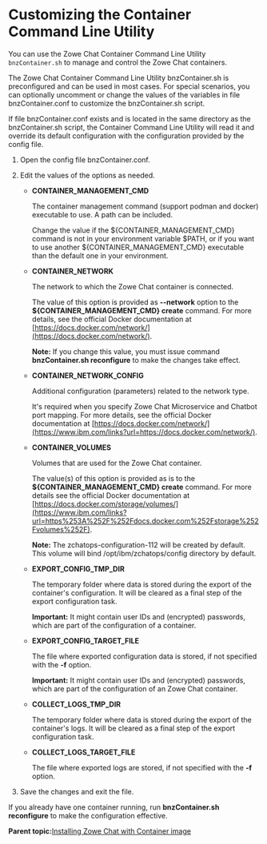 # Customizing the Container Command Line Utility

You can use the Zowe Chat Container Command Line Utility `bnzContainer.sh` to manage and control the Zowe Chat containers.

The Zowe Chat Container Command Line Utility bnzContainer.sh is preconfigured and can be used in most cases. For special scenarios, you can optionally uncomment or change the values of the variables in file bnzContainer.conf to customize the bnzContainer.sh script.

If file bnzContainer.conf exists and is located in the same directory as the bnzContainer.sh script, the Container Command Line Utility will read it and override its default configuration with the configuration provided by the config file.

1.  Open the config file bnzContainer.conf.

2.  Edit the values of the options as needed.

    -   **CONTAINER\_MANAGEMENT\_CMD**

        The container management command \(support podman and docker\) executable to use. A path can be included.

        Change the value if the $\{CONTAINER\_MANAGEMENT\_CMD\} command is not in your environment variable $PATH, or if you want to use another $\{CONTAINER\_MANAGEMENT\_CMD\} executable than the default one in your environment.

    -   **CONTAINER\_NETWORK**

        The network to which the Zowe Chat container is connected.

        The value of this option is provided as **--network** option to the **$\{CONTAINER\_MANAGEMENT\_CMD\} create** command. For more details, see the official Docker documentation at [https://docs.docker.com/network/](https://docs.docker.com/network/).

        **Note:** If you change this value, you must issue command **bnzContainer.sh reconfigure** to make the changes take effect.

    -   **CONTAINER\_NETWORK\_CONFIG**

        Additional configuration \(parameters\) related to the network type.

        It's required when you specify Zowe Chat Microservice and Chatbot port mapping. For more details, see the official Docker documentation at [https://docs.docker.com/network/](https://www.ibm.com/links?url=https://docs.docker.com/network/).

    -   **CONTAINER\_VOLUMES**

        Volumes that are used for the Zowe Chat container.

        The value\(s\) of this option is provided as is to the **$\{CONTAINER\_MANAGEMENT\_CMD\} create** command. For more details see the official Docker documentation at [https://docs.docker.com/storage/volumes/](https://www.ibm.com/links?url=https%253A%252F%252Fdocs.docker.com%252Fstorage%252Fvolumes%252F).

        **Note:** The zchatops-configuration-112 will be created by default. This volume will bind /opt/ibm/zchatops/config directory by default.

    -   **EXPORT\_CONFIG\_TMP\_DIR**

        The temporary folder where data is stored during the export of the container's configuration. It will be cleared as a final step of the export configuration task.

        **Important:** It might contain user IDs and \(encrypted\) passwords, which are part of the configuration of a container.

    -   **EXPORT\_CONFIG\_TARGET\_FILE**

        The file where exported configuration data is stored, if not specified with the **-f** option.

        **Important:** It might contain user IDs and \(encrypted\) passwords, which are part of the configuration of an Zowe Chat container.

    -   **COLLECT\_LOGS\_TMP\_DIR**

        The temporary folder where data is stored during the export of the container's logs. It will be cleared as a final step of the export configuration task.

    -   **COLLECT\_LOGS\_TARGET\_FILE**

        The file where exported logs are stored, if not specified with the **-f** option.

3.  Save the changes and exit the file.


If you already have one container running, run **bnzContainer.sh reconfigure** to make the configuration effective.

**Parent topic:**[Installing Zowe Chat with Container image](chatops_install_docker_package.md)

